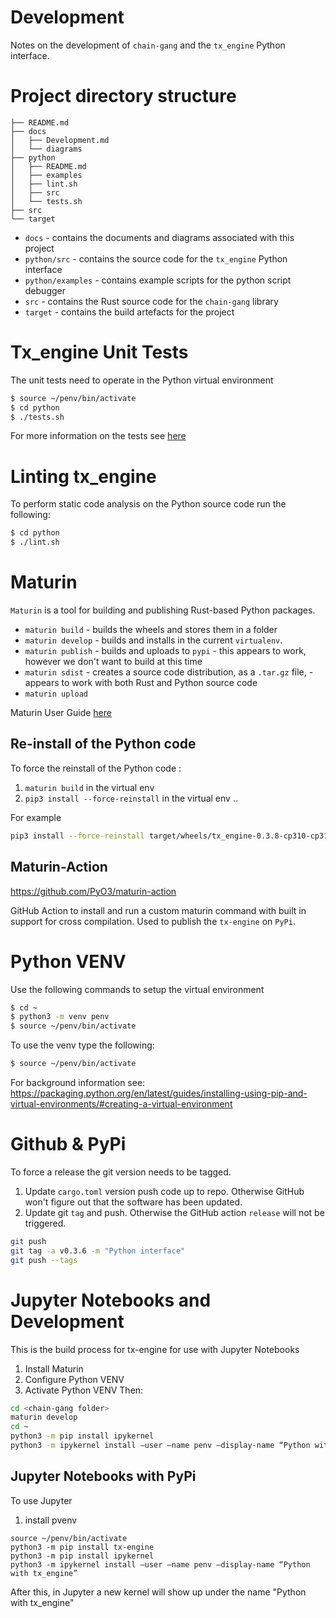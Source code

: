 # Development

Notes on the development of `chain-gang` and the `tx_engine` Python interface.

# Project directory structure
```
├── README.md
├── docs
│   ├── Development.md
│   └── diagrams
├── python
│   ├── README.md
│   ├── examples
│   ├── lint.sh
│   ├── src
│   └── tests.sh
├── src
└── target
```
* `docs` - contains the documents and diagrams associated with this project
* `python/src` - contains the source code for the `tx_engine` Python interface
* `python/examples` - contains example scripts for the python script debugger
* `src` - contains the Rust source code for the `chain-gang` library
* `target` - contains the build artefacts for the project



# Tx_engine Unit Tests
The unit tests need to operate in the Python virtual environment

```bash
$ source ~/penv/bin/activate
$ cd python
$ ./tests.sh
```

For more information on the tests see [here](../python/src/tests/README.md)

# Linting tx_engine

To perform static code analysis on the Python source code run the following:

```bash
$ cd python
$ ./lint.sh
```

# Maturin
`Maturin` is a tool for building and publishing Rust-based Python packages. 

* `maturin build` - builds the wheels and stores them in a folder
* `maturin develop` - builds and installs in the current `virtualenv`.
* `maturin publish` - builds and uploads to `pypi` - this appears to work, however we don't want to build at this time
* `maturin sdist` - creates a source code distribution, as a `.tar.gz` file, - appears to work with both Rust and Python source code
* `maturin upload`

Maturin User Guide [here](https://www.maturin.rs/)

## Re-install of the Python code
To force the reinstall of the Python code :
1) `maturin build` in the virtual env 
2) `pip3 install --force-reinstall` in the virtual env .. 

For example
``` bash
pip3 install --force-reinstall target/wheels/tx_engine-0.3.8-cp310-cp310-macosx_11_0_arm64.whl
```

## Maturin-Action
https://github.com/PyO3/maturin-action

GitHub Action to install and run a custom maturin command with built in support for cross compilation.
Used to publish the `tx-engine` on `PyPi`.

# Python VENV

Use the following commands to setup the virtual environment

```bash
$ cd ~
$ python3 -m venv penv
$ source ~/penv/bin/activate
```

To use the venv type the following:

```bash
$ source ~/penv/bin/activate
```

For background information see:
https://packaging.python.org/en/latest/guides/installing-using-pip-and-virtual-environments/#creating-a-virtual-environment


# Github & PyPi

To force a release the git version needs to be tagged.
1) Update `cargo.toml` version push code up to repo. Otherwise GitHub won't figure out that the software has been updated.
2) Update git `tag` and push. Otherwise the GitHub action `release` will not be triggered.

```bash
git push
git tag -a v0.3.6 -m "Python interface"
git push --tags
```

# Jupyter Notebooks and Development
This is the build process for tx-engine for use with Jupyter Notebooks

1) Install Maturin
2) Configure Python VENV
3) Activate Python VENV
Then:

``` bash
cd <chain-gang folder>
maturin develop
cd ~
python3 -m pip install ipykernel
python3 -m ipykernel install —user —name penv —display-name “Python with tx_engine”
``` 


## Jupyter Notebooks with PyPi
To use Jupyter 

1) install pvenv
```
source ~/penv/bin/activate
python3 -m pip install tx-engine
python3 -m pip install ipykernel
python3 -m ipykernel install —user —name penv —display-name “Python with tx_engine”
```

After this, in Jupyter a new kernel will show up under the name "Python with tx_engine"
